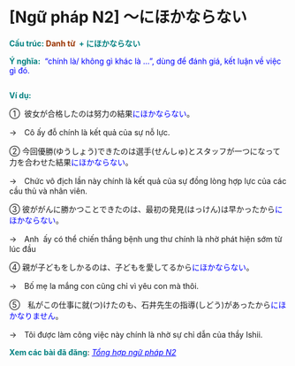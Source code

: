 # [Ngữ pháp N2] 〜にほかならない
<div class="entry-content">
<p><strong><span style="color: #008080;">Cấu trúc: <span style="color: #993300;">Danh từ</span> </span></strong><strong><span style="color: #993300;"> <span style="color: #008080;">+ にほかならない</span></span></strong></p>
<p><strong><span style="color: #008080;">Ý nghĩa:</span></strong><span style="color: #0000ff;">  </span><span style="font-weight: 400;"><span style="color: #0000ff;">“chính là/ không gì khác là …”, dùng để đánh giá, kết luận về việc gì đó.</span></span></p>
<p><ins class="adsbygoogle adslot_1" data-ad-client="ca-pub-2233580070484357" data-ad-slot="4413057825" style="display: inline-block;"></ins><br/>
<script>// <![CDATA[ (adsbygoogle = window.adsbygoogle || []).push({}); // ]]&gt;</script></p>
<p><strong><span style="color: #008080;">Ví dụ:</span></strong></p>
<p><span style="font-weight: 400;">①  </span><span style="font-weight: 400;">彼女が合格したのは努力の結果</span><span style="font-weight: 400;"><span style="color: #0000ff;">にほかならない</span>。</span></p>
<p><span style="font-weight: 400;">→　Cô ấy đỗ chính là kết quả của sự nỗ lực.</span></p>
<p><span style="font-weight: 400;">② </span><span style="font-weight: 400;">今回優勝(ゆうしょう)できたのは選手(せんしゅ)とスタッフが一つになって力を合わせた結果</span><span style="font-weight: 400;"><span style="color: #0000ff;">にほかならない</span>。</span></p>
<p><span style="font-weight: 400;">→　Chức vô địch lần này chính là kết quả của sự đồng lòng hợp lực của các cầu thủ và nhân viên.</span></p>
<p><span style="font-weight: 400;">③ </span><span style="font-weight: 400;">彼ががんに勝かつことできたのは、最初の発見(はっけん)は早かったから</span><span style="font-weight: 400;"><span style="color: #0000ff;">にほかならない</span>。</span></p>
<p><span style="font-weight: 400;">→　Anh  ấy có thể chiến thắng bệnh ung thư chính là nhờ phát hiện sớm từ lúc đầu</span></p>
<p><span style="font-weight: 400;">④ </span><span style="font-weight: 400;">親が子どもをしかるのは、子どもを愛してるから</span><span style="font-weight: 400;"><span style="color: #0000ff;">にほかならない</span>。</span></p>
<p><span style="font-weight: 400;">→　Bố mẹ la mắng con cũng chỉ vì yêu con mà thôi.</span></p>
<p><span style="font-weight: 400;">⑤　私がこの仕事に就(つ)けたのも、石井先生の指導(しどう)があったから<span style="color: #0000ff;">にほかなりません</span>。</span></p>
<p>→　Tôi được làm công việc này chính là nhờ sự chỉ dẫn của thầy Ishii.</p>
<p><strong><span style="color: #008080;">Xem các bài đã đăng</span></strong>: <span style="color: #0000ff;"><em><a href="https://bikae.net/ngu-phap/tong-hop-ngu-phap-n2/" style="color: #0000ff;" target="_blank">Tổng hợp ngữ pháp N2</a></em></span></p>

</div>